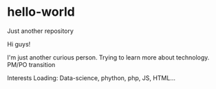 # hello-world
Just another repository

Hi guys!

I'm just another curious person.
Trying to learn more about technology.
PM/PO transition

Interests Loading:
Data-science, phython, php, JS, HTML...

